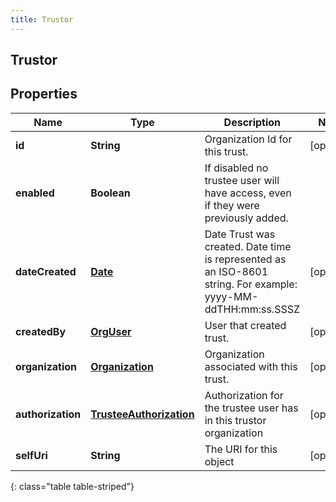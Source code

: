 ```yaml
---
title: Trustor
---
```

## Trustor


## Properties

| Name | Type | Description | Notes |
| ------------ | ------------- | ------------- | ------------- |
| **id** | **String** | Organization Id for this trust. |  [optional] |
| **enabled** | **Boolean** | If disabled no trustee user will have access, even if they were previously added. |  |
| **dateCreated** | [**Date**](Date.html) | Date Trust was created. Date time is represented as an ISO-8601 string. For example: yyyy-MM-ddTHH:mm:ss.SSSZ |  [optional] |
| **createdBy** | [**OrgUser**](OrgUser.html) | User that created trust. |  [optional] |
| **organization** | [**Organization**](Organization.html) | Organization associated with this trust. |  [optional] |
| **authorization** | [**TrusteeAuthorization**](TrusteeAuthorization.html) | Authorization for the trustee user has in this trustor organization |  [optional] |
| **selfUri** | **String** | The URI for this object |  [optional] |
{: class="table table-striped"}



